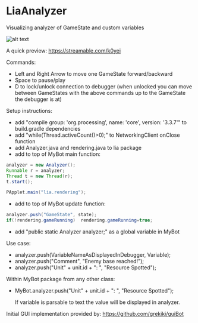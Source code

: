 # LiaAnalyzer
Visualizing analyzer of GameState and custom variables

![alt text](https://i.imgur.com/YYXXIaC.png)

A quick preview: https://streamable.com/k0yei

Commands:
- Left and Right Arrow to move one GameState forward/backward
- Space to pause/play 
- D to lock/unlock connection to debugger (when unlocked you can move between GameStates with the above commands up to the GameState the debugger is at)

Setup instructions:
- add "compile group: 'org.processing', name: 'core', version: '3.3.7'" to build.gradle dependencies
- add "while(Thread.activeCount()>0);" to NetworkingClient onClose function
- add Analyzer.java and rendering.java to lia package
- add to top of MyBot main function:
```java
analyzer = new Analyzer();
Runnable r = analyzer;
Thread t = new Thread(r);
t.start();

PApplet.main("lia.rendering");
```
- add to top of MyBot update function:
```java
analyzer.push("GameState", state);
if(!rendering.gameRunning)	rendering.gameRunning=true;
```
- add "public static Analyzer analyzer;" as a global variable in MyBot

Use case:
- analyzer.push(VariableNameAsDisplayedInDebugger, Variable);
- analyzer.push("Comment", "Enemy base reached!");
- analyzer.push("Unit" + unit.id + ": ", "Resource Spotted");

Within MyBot package from any other class:
- MyBot.analyzer.push("Unit" + unit.id + ": ", "Resource Spotted");
	
	If variable is parsable to text the value will be displayed in analyzer.

Initial GUI implementation provided by: https://github.com/grekiki/guiBot
